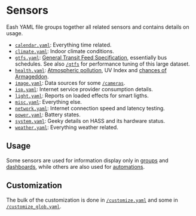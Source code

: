 # Sensors

Eash YAML file groups together all related sensors and contains details on usage.

- [`calendar.yaml`](calendar.yaml): Everything time related.
- [`climate.yaml`](climate.yaml): Indoor climate conditions.
- [`gtfs.yaml`](gtfs.yaml): [General Transit Feed Specification](http://gtfs.org), essentially bus schedules. See also [`/gtfs`](../gtfs) for performance tuning of this large dataset.
- [`health.yaml`](health.yaml): [Atmospheric pollution](https://waqi.info/), UV Index and [chances of Armageddon](https://thebulletin.org/timeline).
- [`image.yaml`](image.yaml): Data sources for some [`/cameras`](../cameras).
- [`isp.yaml`](isp.yaml): Internet service provider consumption details.
- [`light.yaml`](light.yaml): Reports on loaded effects for smart ligths.
- [`misc.yaml`](misc.yaml): Everything else.
- [`network.yaml`](network.yaml): Internet connection speed and latency testing. 
- [`power.yaml`](power.yaml): Battery states.
- [`system.yaml`](system.yaml): Geeky details on HASS and its hardware status.
- [`weather.yaml`](weather.yaml): Everything weather related.


## Usage

Some sensors are used for information display only in [groups](../groups) and [dashboards](../appdaemon/dashboards), while others are also used for [automations](../automations).


## Customization

The bulk of the customization is done in [`/customize.yaml`](../customize.yaml) and some in [`/customize_glob.yaml`](../customize_glob.yaml).
